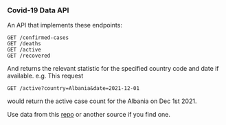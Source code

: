 ### Covid-19 Data API

An API that implements these endpoints:

```
GET /confirmed-cases
GET /deaths
GET /active
GET /recovered
```

And returns the relevant statistic for the specified country code and date if available. e.g. This request

```
GET /active?country=Albania&date=2021-12-01
```

would return the active case count for the Albania on Dec 1st 2021.

Use data from this [repo](https://github.com/CSSEGISandData/COVID-19/tree/master/csse_covid_19_data) or another source if you find one.
